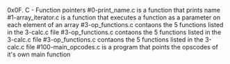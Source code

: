 0x0F. C - Function pointers
#0-print_name.c is a function that prints name
#1-array_iterator.c is a function that executes a function as a parameter on each element of an array
#3-op_functions.c contaons the 5 functions listed in the 3-calc.c file
#3-op_functions.c contaons the 5 functions listed in the 3-calc.c file
#3-op_functions.c contaons the 5 functions listed in the 3-calc.c file
#100-main_opcodes.c is a program that points the opscodes of it's own main function
